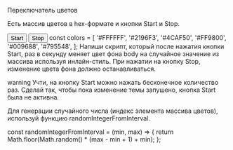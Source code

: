 Переключатель цветов

Есть массив цветов в hex-формате и кнопки Start и Stop.

<button type="button" data-action="start">Start</button>
<button type="button" data-action="stop">Stop</button> const colors = [
'#FFFFFF', '#2196F3', '#4CAF50', '#FF9800', '#009688', '#795548', ]; Напиши
скрипт, который после нажатия кнопки Start, раз в секунду меняет цвет фона body
на случайное значение из массива используя инлайн-стиль. При нажатии на кнопку
Stop, изменение цвета фона должно останавливаться.

warning Учти, на кнопку Start можно нажать бесконечное количество раз. Сделай
так, чтобы пока изменение темы запушено, кнопка Start была не активна.

Для генерации случайного числа (индекс элемента массива цветов), используй
функцию randomIntegerFromInterval.

const randomIntegerFromInterval = (min, max) => { return
Math.floor(Math.random() \* (max - min + 1) + min); };
